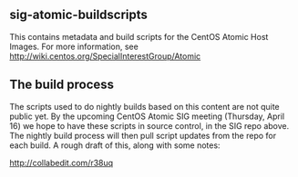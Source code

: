 sig-atomic-buildscripts
-----------------------

This contains metadata and build scripts for the CentOS Atomic Host
Images.  For more information, see
http://wiki.centos.org/SpecialInterestGroup/Atomic


The build process
-----------------

The scripts used to do nightly builds based on this content are not
quite public yet. By the upcoming CentOS Atomic SIG meeting (Thursday,
April 16) we hope to have these scripts in source control, in the SIG
repo above. The nightly build process will then pull script updates
from the repo for each build. A rough draft of this, along with some
notes:

http://collabedit.com/r38uq
